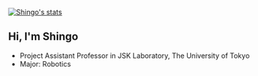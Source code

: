 [![Shingo's stats](https://github-readme-stats.vercel.app/api?username=knorth55&count_private=true&show_icons=true)](https://github.com/knorth55)

## Hi, I'm Shingo

- Project Assistant Professor in JSK Laboratory, The University of Tokyo
- Major: Robotics
